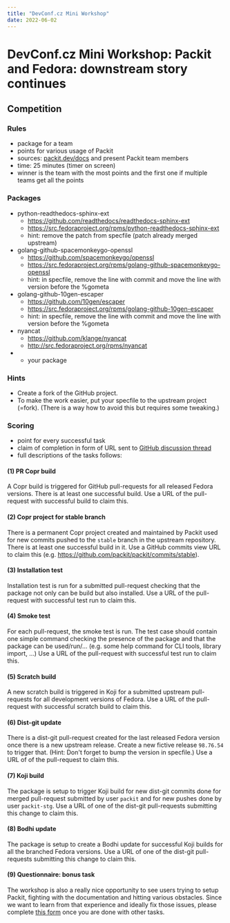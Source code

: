 ```yaml
---
title: "DevConf.cz Mini Workshop"
date: 2022-06-02
---
```


# DevConf.cz Mini Workshop: Packit and Fedora: downstream story continues

## Competition

### Rules

- package for a team
- points for various usage of Packit
- sources: [packit.dev/docs](https://packit.dev/docs) and present Packit team members
- time: 25 minutes (timer on screen)
- winner is the team with the most points and the first one if multiple teams get all the points

### Packages

- python-readthedocs-sphinx-ext
  - https://github.com/readthedocs/readthedocs-sphinx-ext
  - https://src.fedoraproject.org/rpms/python-readthedocs-sphinx-ext
  - hint: remove the patch from specfile (patch already merged upstream)
- golang-github-spacemonkeygo-openssl
  - https://github.com/spacemonkeygo/openssl
  - https://src.fedoraproject.org/rpms/golang-github-spacemonkeygo-openssl
  - hint: in specfile, remove the line with commit and move the line with version before the %gometa
- golang-github-10gen-escaper
  - https://github.com/10gen/escaper
  - https://src.fedoraproject.org/rpms/golang-github-10gen-escaper
  - hint: in specfile, remove the line with commit and move the line with version before the %gometa
- nyancat
  - https://github.com/klange/nyancat
  - http://src.fedoraproject.org/rpms/nyancat
- - your package

### Hints

- Create a fork of the GitHub project.
- To make the work easier, put your specfile to the upstream project (=fork).
  (There is a way how to avoid this but requires some tweaking.)

### Scoring

- point for every successful task
- claim of completion in form of URL sent to [GitHub discussion thread](https://github.com/packit/packit/discussions/1606)
- full descriptions of the tasks follows:

#### (1) PR Copr build

A Copr build is triggered for GitHub pull-requests
for all released Fedora versions.
There is at least one successful build.
Use a URL of the pull-request with successful build to claim this.

#### (2) Copr project for stable branch

There is a permanent Copr project created and maintained by Packit
used for new commits pushed to the `stable` branch in the upstream repository.
There is at least one successful build in it.
Use a GitHub commits view URL to claim this (e.g. https://github.com/packit/packit/commits/stable).

#### (3) Installation test

Installation test is run for a submitted pull-request checking
that the package not only can be build but also installed.
Use a URL of the pull-request with successful test run to claim this.

#### (4) Smoke test

For each pull-request, the smoke test is run.
The test case should contain one simple command checking the presence of the package
and that the package can be used/run/...
(e.g. some help command for CLI tools, library import, ...)
Use a URL of the pull-request with successful test run to claim this.

#### (5) Scratch build

A new scratch build is triggered in Koji for a submitted upstream pull-requests
for all development versions of Fedora.
Use a URL of the pull-request with successful scratch build to claim this.

#### (6) Dist-git update

There is a dist-git pull-request created for the last released Fedora version
once there is a new upstream release.
Create a new fictive release `98.76.54` to trigger that.
(Hint: Don't forget to bump the version in specfile.)
Use a URL of of the pull-request to claim this.

#### (7) Koji build

The package is setup to trigger Koji build for new dist-git commits
done for merged pull-request submitted by user `packit` and for new pushes done by user `packit-stg`.
Use a URL of one of the dist-git pull-requests submitting this change to claim this.

#### (8) Bodhi update

The package is setup to create a Bodhi update for successful Koji builds
for all the branched Fedora versions.
Use a URL of one of the dist-git pull-requests submitting this change to claim this.

#### (9) Questionnaire: bonus task

The workshop is also a really nice opportunity to see users trying
to setup Packit, fighting with the documentation and hitting various obstacles.
Since we want to learn from that experience and ideally fix those issues,
please complete [this form](https://forms.gle/KFeHYafnSEDcEALL6)
once you are done with other tasks.
